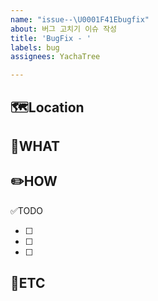 ```yaml
---
name: "issue--\U0001F41Ebugfix"
about: 버그 고치기 이슈 작성
title: 'BugFix - '
labels: bug
assignees: YachaTree

---
```


🗺️Location
-
<!-- 버그 발생 위치 -->

🤷WHAT
-

✏️HOW
-

✅TODO
- [ ] <!-- todo -->
- [ ] <!-- todo -->
- [ ] <!-- todo -->

🐾ETC
-
